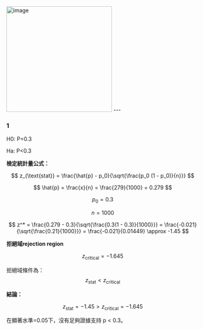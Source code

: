 <img width="276" alt="image" src="https://github.com/user-attachments/assets/a0dce2d9-cf68-4809-9fda-68e06f5588bf">
---

### 1

H0: P=0.3

Ha: P<0.3

**檢定統計量公式：**

$$
z_{\text{stat}} = \frac{\hat{p} - p_0}{\sqrt{\frac{p_0 (1 - p_0)}{n}}}
$$

$$
\hat{p} = \frac{x}{n} = \frac{279}{1000} = 0.279
$$

$$
p_0 = 0.3
$$

$$
n = 1000
$$

$$
z^* = \frac{0.279 - 0.3}{\sqrt{\frac{0.3(1 - 0.3)}{1000}}} 
= \frac{-0.021}{\sqrt{\frac{0.21}{1000}}} 
= \frac{-0.021}{0.01449} \approx -1.45
$$

**拒絕域rejection region**

$$
z_{\text{critical}} = -1.645
$$

拒絕域條件為：
$$
z_{\text{stat}} < z_{\text{critical}}
$$

**結論：**

$$
z_{\text{stat}} = -1.45 > z_{\text{critical}} = -1.645
$$

在顯著水準=0.05下，沒有足夠證據支持 p < 0.3。

